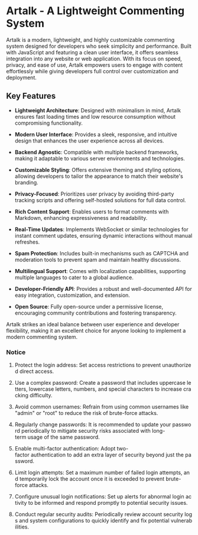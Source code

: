 # Artalk - A Lightweight Commenting System

Artalk is a modern, lightweight, and highly customizable commenting system designed for developers who seek simplicity and performance. Built with JavaScript and featuring a clean user interface, it offers seamless integration into any website or web application. With its focus on speed, privacy, and ease of use, Artalk empowers users to engage with content effortlessly while giving developers full control over customization and deployment.

## Key Features

- **Lightweight Architecture**: Designed with minimalism in mind, Artalk ensures fast loading times and low resource consumption without compromising functionality.

- **Modern User Interface**: Provides a sleek, responsive, and intuitive design that enhances the user experience across all devices.

- **Backend Agnostic**: Compatible with multiple backend frameworks, making it adaptable to various server environments and technologies.

- **Customizable Styling**: Offers extensive theming and styling options, allowing developers to tailor the appearance to match their website's branding.

- **Privacy-Focused**: Prioritizes user privacy by avoiding third-party tracking scripts and offering self-hosted solutions for full data control.

- **Rich Content Support**: Enables users to format comments with Markdown, enhancing expressiveness and readability.

- **Real-Time Updates**: Implements WebSocket or similar technologies for instant comment updates, ensuring dynamic interactions without manual refreshes.

- **Spam Protection**: Includes built-in mechanisms such as CAPTCHA and moderation tools to prevent spam and maintain healthy discussions.

- **Multilingual Support**: Comes with localization capabilities, supporting multiple languages to cater to a global audience.

- **Developer-Friendly API**: Provides a robust and well-documented API for easy integration, customization, and extension.

- **Open Source**: Fully open-source under a permissive license, encouraging community contributions and fostering transparency.

Artalk strikes an ideal balance between user experience and developer flexibility, making it an excellent choice for anyone looking to implement a modern commenting system.

### Notice

1.  Protect the login address: Set access restrictions to prevent unauthorized direct access.
    
2.  Use a complex password: Create a password that includes uppercase letters, lowercase letters, numbers, and special characters to increase cracking difficulty.
    
3.  Avoid common usernames: Refrain from using common usernames like "admin" or "root" to reduce the risk of brute-force attacks.
    
4.  Regularly change passwords: It is recommended to update your password periodically to mitigate security risks associated with long-term usage of the same password.
    
5.  Enable multi-factor authentication: Adopt two-factor authentication to add an extra layer of security beyond just the password.
    
6.  Limit login attempts: Set a maximum number of failed login attempts, and temporarily lock the account once it is exceeded to prevent brute-force attacks.
    
7.  Configure unusual login notifications: Set up alerts for abnormal login activity to be informed and respond promptly to potential security issues.
    
8.  Conduct regular security audits: Periodically review account security logs and system configurations to quickly identify and fix potential vulnerabilities.
        
